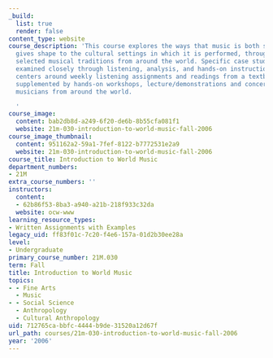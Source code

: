 ```yaml
---
_build:
  list: true
  render: false
content_type: website
course_description: 'This course explores the ways that music is both shaped by and
  gives shape to the cultural settings in which it is performed, through studying
  selected musical traditions from around the world. Specific case studies will be
  examined closely through listening, analysis, and hands-on instruction. The syllabus
  centers around weekly listening assignments and readings from a textbook with CDs,
  supplemented by hands-on workshops, lecture/demonstrations and concerts by master
  musicians from around the world.

  '
course_image:
  content: bab2db8d-a249-6f20-de6b-8b55cfa081f1
  website: 21m-030-introduction-to-world-music-fall-2006
course_image_thumbnail:
  content: 951162a2-59a1-7fef-8122-b7772531e2a9
  website: 21m-030-introduction-to-world-music-fall-2006
course_title: Introduction to World Music
department_numbers:
- 21M
extra_course_numbers: ''
instructors:
  content:
  - 62b86f53-8ba3-a940-a21b-218f933c32da
  website: ocw-www
learning_resource_types:
- Written Assignments with Examples
legacy_uid: ff83f01c-7c20-f4e6-157a-01d2b30ee28a
level:
- Undergraduate
primary_course_number: 21M.030
term: Fall
title: Introduction to World Music
topics:
- - Fine Arts
  - Music
- - Social Science
  - Anthropology
  - Cultural Anthropology
uid: 712765ca-bbfc-4444-b9de-31520a12d67f
url_path: courses/21m-030-introduction-to-world-music-fall-2006
year: '2006'
---
```

